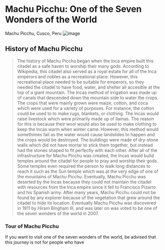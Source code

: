 # Machu Picchu: One of the Seven Wonders of the World
Machu Picchu, Cusco, Peru
![image](https://upload.wikimedia.org/wikipedia/commons/c/ca/Machu_Picchu%2C_Peru_%282018%29.jpg)
## History of Machu Picchu
> The history of Machu Picchu began when the Inca empire built this citadel as a safe haven to worship their many gods. According to Wikipedia, this citadel also served as a royal estate for all of the Inca emperors and nobles as a recreational place. However, this recreational place needed to be suitable for emperors, so they needed the citadel to have food, water, and shelter all accesible at the top of a giant mountain. The Incas method of irrigation was made up of canals that descended down the mountain side to water the crops. The crops that were mainly grown were maize, cotton, and coca which were used for a variety of purposes. For instance, the cotton could be used to to make rugs, blankets, or clothing. The Incas would raise livestock which were primarily made up of llamas. The reason for this is because their wool would also be used to make clothing to keep the Incas warm when winter came. However, this method would somethimes fail as the water would cause landslides to happen and the crops would be destroyed. The buildings were made of dry-stone walls which did not have mortar to stick them together, but instead had the stones shaped to fit perfectly with each other. After all of the infrastructure for Machu Picchu was created, the Incas would build temples around the citadel for people to pray and worship their gods. Some temples even required the person to walk long distances to reach it such as the Sun temple which was at the very edge of one of the mountains of Machu Picchu. Eventually, Machu Picchu was deserted by the Incas because they could not maintain the citadel with resources from the Inca empire since it fell to Francisco Pizarro and his Spanish army. After many years, Machu Picchu could not be found by any explorer because of the vegetation that grew around the citadel to hide its location. Eventually Machu Picchu was discovered in 1911 by Hiram Bingham III, and was later on was voted to be one of the seven wonders of the world in 2007.
### Tour of Machu Picchu
If you want to visit one of the seven wonders of the world, be advised that this journey is not for people who have
